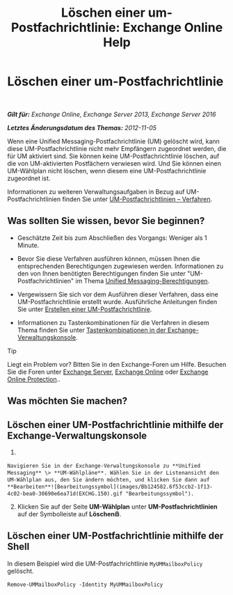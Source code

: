 ﻿---
title: 'Löschen einer um-Postfachrichtlinie: Exchange Online Help'
TOCTitle: Löschen einer um-Postfachrichtlinie
ms:assetid: c8758464-3c52-4dd3-b2a6-142a99bb0628
ms:mtpsurl: https://technet.microsoft.com/de-de/library/Bb124536(v=EXCHG.150)
ms:contentKeyID: 50554906
ms.date: 05/23/2018
mtps_version: v=EXCHG.150
ms.translationtype: MT
---

# Löschen einer um-Postfachrichtlinie

 

_**Gilt für:** Exchange Online, Exchange Server 2013, Exchange Server 2016_

_**Letztes Änderungsdatum des Themas:** 2012-11-05_

Wenn eine Unified Messaging-Postfachrichtlinie (UM) gelöscht wird, kann diese UM-Postfachrichtlinie nicht mehr Empfängern zugeordnet werden, die für UM aktiviert sind. Sie können keine UM-Postfachrichtlinie löschen, auf die von UM-aktivierten Postfächern verwiesen wird. Und Sie können einen UM-Wählplan nicht löschen, wenn diesem eine UM-Postfachrichtlinie zugeordnet ist.

Informationen zu weiteren Verwaltungsaufgaben in Bezug auf UM-Postfachrichtlinien finden Sie unter [UM-Postfachrichtlinien – Verfahren](um-mailbox-policy-procedures-exchange-2013-help.md).

## Was sollten Sie wissen, bevor Sie beginnen?

  - Geschätzte Zeit bis zum Abschließen des Vorgangs: Weniger als 1 Minute.

  - Bevor Sie diese Verfahren ausführen können, müssen Ihnen die entsprechenden Berechtigungen zugewiesen werden. Informationen zu den von Ihnen benötigten Berechtigungen finden Sie unter "UM-Postfachrichtlinien" im Thema [Unified Messaging-Berechtigungen](unified-messaging-permissions-exchange-2013-help.md).

  - Vergewissern Sie sich vor dem Ausführen dieser Verfahren, dass eine UM-Postfachrichtlinie erstellt wurde. Ausführliche Anleitungen finden Sie unter [Erstellen einer UM-Postfachrichtlinie](create-a-um-mailbox-policy-exchange-2013-help.md).

  - Informationen zu Tastenkombinationen für die Verfahren in diesem Thema finden Sie unter [Tastenkombinationen in der Exchange-Verwaltungskonsole](keyboard-shortcuts-in-the-exchange-admin-center-exchange-online-protection-help.md).


> [!TIP]
> Liegt ein Problem vor? Bitten Sie in den Exchange-Foren um Hilfe. Besuchen Sie die Foren unter <A href="https://go.microsoft.com/fwlink/p/?linkid=60612">Exchange Server</A>, <A href="https://go.microsoft.com/fwlink/p/?linkid=267542">Exchange Online</A> oder <A href="https://go.microsoft.com/fwlink/p/?linkid=285351">Exchange Online Protection</A>..



## Was möchten Sie machen?

## Löschen einer UM-Postfachrichtlinie mithilfe der Exchange-Verwaltungskonsole

1.  
    
    Navigieren Sie in der Exchange-Verwaltungskonsole zu **Unified Messaging** \> **UM-Wählpläne**. Wählen Sie in der Listenansicht den UM-Wählplan aus, den Sie ändern möchten, und klicken Sie dann auf **Bearbeiten**![Bearbeitungssymbol](images/Bb124582.6f53ccb2-1f13-4c02-bea0-30690e6ea71d(EXCHG.150).gif "Bearbeitungssymbol").

2.  Klicken Sie auf der Seite **UM-Wählplan** unter **UM-Postfachrichtlinien** auf der Symbolleiste auf **Löschen**![Löschen (Symbol)](images/JJ657511.14f639f6-61e8-4418-bbfb-0db14de9d2f5(EXCHG.150).gif "Löschen (Symbol)").

## Löschen einer UM-Postfachrichtlinie mithilfe der Shell

In diesem Beispiel wird die UM-Postfachrichtlinie `MyUMMailboxPolicy` gelöscht.

    Remove-UMMailboxPolicy -Identity MyUMMailboxPolicy

